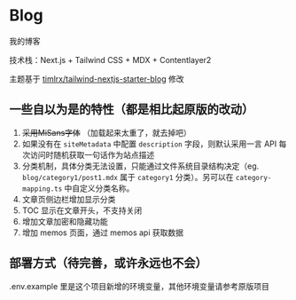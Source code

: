 # Blog

我的博客

技术栈：Next.js + Tailwind CSS + MDX + Contentlayer2

主题基于 [timlrx/tailwind-nextjs-starter-blog](https://github.com/timlrx/tailwind-nextjs-starter-blog) 修改

## 一些自以为是的特性（都是相比起原版的改动）

1. ~~采用MiSans字体~~ （加载起来太重了，就去掉吧）
2. 如果没有在 `siteMetadata` 中配置 `description` 字段，则默认采用一言 API 每次访问时随机获取一句话作为站点描述
3. 分类机制，具体分类无法设置，只能通过文件系统目录结构决定（eg. `blog/category1/post1.mdx` 属于 `category1` 分类）。另可以在 `category-mapping.ts` 中自定义分类名称。
4. 文章页侧边栏增加显示分类
5. TOC 显示在文章开头，不支持关闭
6. 增加文章加密和隐藏功能
7. 增加 memos 页面，通过 memos api 获取数据

## 部署方式（待完善，或许永远也不会）

.env.example 里是这个项目新增的环境变量，其他环境变量请参考原版项目
